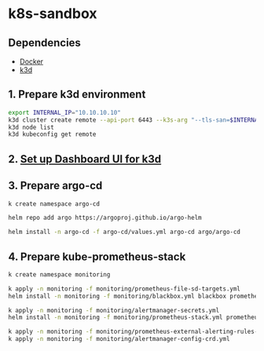 # k8s-sandbox

## Dependencies

- [Docker](https://docs.docker.com/get-docker/)
- [k3d](https://k3d.io/)

## 1. Prepare k3d environment

```bash
export INTERNAL_IP="10.10.10.10"
k3d cluster create remote --api-port 6443 --k3s-arg "--tls-san=$INTERNAL_IP"@server:\*
k3d node list
k3d kubeconfig get remote
```

## 2. [Set up Dashboard UI for k3d](https://istio.io/latest/docs/setup/platform-setup/k3d/#set-up-dashboard-ui-for-k3d)

## 3. Prepare argo-cd

```bash
k create namespace argo-cd

helm repo add argo https://argoproj.github.io/argo-helm

helm install -n argo-cd -f argo-cd/values.yml argo-cd argo/argo-cd
```

## 4. Prepare kube-prometheus-stack

```bash
k create namespace monitoring

k apply -n monitoring -f monitoring/prometheus-file-sd-targets.yml
helm install -n monitoring -f monitoring/blackbox.yml blackbox prometheus-community/prometheus-blackbox-exporter

k apply -n monitoring -f monitoring/alertmanager-secrets.yml
helm install -n monitoring -f monitoring/prometheus-stack.yml prometheus prometheus-community/kube-prometheus-stack

k apply -n monitoring -f monitoring/prometheus-external-alerting-rules-crd.yml
k apply -n monitoring -f monitoring/alertmanager-config-crd.yml
```
